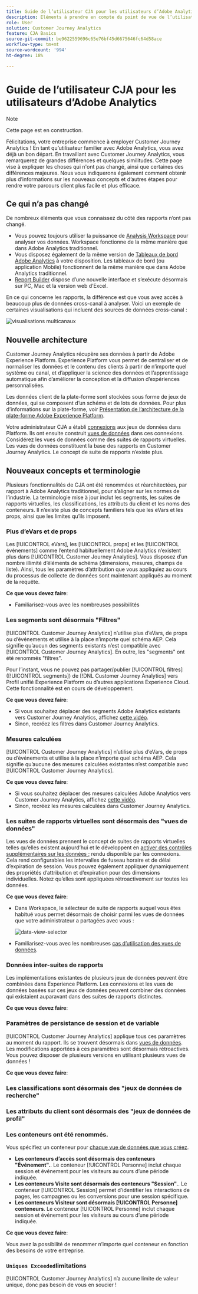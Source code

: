 ```yaml
---
title: Guide de l’utilisateur CJA pour les utilisateurs d’Adobe Analytics
description: Eléments à prendre en compte du point de vue de l’utilisateur lorsque votre entreprise déplace les données d’Adobe Analytics vers Customer Journey Analytics
role: User
solution: Customer Journey Analytics
feature: CJA Basics
source-git-commit: be9622559696c65e76bf45d6675646fc64d58ace
workflow-type: tm+mt
source-wordcount: '994'
ht-degree: 18%

---
```



# Guide de l’utilisateur CJA pour les utilisateurs d’Adobe Analytics

>[!NOTE]
>
>Cette page est en construction.

Félicitations, votre entreprise commence à employer Customer Journey Analytics ! En tant qu’utilisateur familier avec Adobe Analytics, vous avez déjà un bon départ. En travaillant avec Customer Journey Analytics, vous remarquerez de grandes différences et quelques similitudes. Cette page vise à expliquer les choses qui n&#39;ont pas changé, ainsi que certaines des différences majeures. Nous vous indiquerons également comment obtenir plus d’informations sur les nouveaux concepts et d’autres étapes pour rendre votre parcours client plus facile et plus efficace.

## Ce qui n’a pas changé

De nombreux éléments que vous connaissez du côté des rapports n’ont pas changé.

* Vous pouvez toujours utiliser la puissance de [Analysis Workspace](/help/analysis-workspace/home.md) pour analyser vos données. Workspace fonctionne de la même manière que dans Adobe Analytics traditionnel.
* Vous disposez également de la même version de [Tableaux de bord Adobe Analytics](/help/mobile-app/home.md) à votre disposition. Les tableaux de bord (ou application Mobile) fonctionnent de la même manière que dans Adobe Analytics traditionnel.
* [Report Builder](/help/report-builder/report-buider-overview.md) dispose d’une nouvelle interface et s’exécute désormais sur PC, Mac et la version web d’Excel.

En ce qui concerne les rapports, la différence est que vous avez accès à beaucoup plus de données cross-canal à analyser. Voici un exemple de certaines visualisations qui incluent des sources de données cross-canal :

![visualisations multicanaux](assets/cross-channel.png)

## Nouvelle architecture

Customer Journey Analytics récupère ses données à partir de Adobe Experience Platform. Experience Platform vous permet de centraliser et de normaliser les données et le contenu des clients à partir de n’importe quel système ou canal, et d’appliquer la science des données et l’apprentissage automatique afin d’améliorer la conception et la diffusion d’expériences personnalisées.

Les données client de la plate-forme sont stockées sous forme de jeux de données, qui se composent d’un schéma et de lots de données. Pour plus d’informations sur la plate-forme, voir [Présentation de l’architecture de la plate-forme Adobe Experience Platform](https://experienceleague.adobe.com/docs/platform-learn/tutorials/intro-to-platform/basic-architecture.html?lang=en).

Votre administrateur CJA a établi [connexions](/help/connections/create-connection.md) aux jeux de données dans Platform. Ils ont ensuite construit [vues de données](/help/data-views/data-views.md) dans ces connexions. Considérez les vues de données comme des suites de rapports virtuelles. Les vues de données constituent la base des rapports en Customer Journey Analytics. Le concept de suite de rapports n’existe plus.

## Nouveaux concepts et terminologie

Plusieurs fonctionnalités de CJA ont été renommées et réarchitectées, par rapport à Adobe Analytics traditionnel, pour s’aligner sur les normes de l’industrie. La terminologie mise à jour inclut les segments, les suites de rapports virtuelles, les classifications, les attributs du client et les noms des conteneurs. Il n’existe plus de concepts familiers tels que les eVars et les props, ainsi que les limites qu’ils imposent.

### Plus d’eVars et de props

Les [!UICONTROL eVars], les [!UICONTROL props] et les [!UICONTROL événements] comme l’entend habituellement Adobe Analytics n’existent plus dans [!UICONTROL Customer Journey Analytics]. Vous disposez d’un nombre illimité d’éléments de schéma (dimensions, mesures, champs de liste). Ainsi, tous les paramètres d’attribution que vous appliquiez au cours du processus de collecte de données sont maintenant appliqués au moment de la requête.

**Ce que vous devez faire**:

* Familiarisez-vous avec les nombreuses possibilités

### Les segments sont désormais &quot;Filtres&quot;

[!UICONTROL Customer Journey Analytics] n’utilise plus d’eVars, de props ou d’événements et utilise à la place n’importe quel schéma AEP. Cela signifie qu’aucun des segments existants n’est compatible avec [!UICONTROL Customer Journey Analytics]. En outre, les &quot;segments&quot; ont été renommés &quot;filtres&quot;.

Pour l’instant, vous ne pouvez pas partager/publier [!UICONTROL filtres] ([!UICONTROL segments]) de [!DNL Customer Journey Analytics] vers Profil unifié Experience Platform ou d’autres applications Experience Cloud. Cette fonctionnalité est en cours de développement.

**Ce que vous devez faire**:

* Si vous souhaitez déplacer des segments Adobe Analytics existants vers Customer Journey Analytics, affichez [cette vidéo](https://experienceleague.adobe.com/docs/customer-journey-analytics-learn/tutorials/moving-adobe-analytics-segments-to-customer-journey-analytics.html?lang=fr).
* Sinon, recréez les filtres dans Customer Journey Analytics.

### Mesures calculées

[!UICONTROL Customer Journey Analytics] n’utilise plus d’eVars, de props ou d’événements et utilise à la place n’importe quel schéma AEP. Cela signifie qu’aucune des mesures calculées existantes n’est compatible avec [!UICONTROL Customer Journey Analytics].

**Ce que vous devez faire**:

* Si vous souhaitez déplacer des mesures calculées Adobe Analytics vers Customer Journey Analytics, affichez [cette vidéo](https://experienceleague.adobe.com/docs/customer-journey-analytics-learn/tutorials/moving-your-calculated-metrics-from-adobe-analytics-to-customer-journey-analytics.html?lang=fr).
* Sinon, recréez les mesures calculées dans Customer Journey Analytics.

### Les suites de rapports virtuelles sont désormais des &quot;vues de données&quot;

Les vues de données prennent le concept de suites de rapports virtuelles telles qu’elles existent aujourd’hui et le développent en [activer des contrôles supplémentaires sur les données ;](/help/data-views/create-dataview.md) rendu disponible par les connexions. Cela rend configurables les intervalles de fuseau horaire et de délai d’expiration de session. Vous pouvez également appliquer dynamiquement des propriétés d’attribution et d’expiration pour des dimensions individuelles. Notez qu’elles sont appliquées rétroactivement sur toutes les données.

**Ce que vous devez faire**:

* Dans Workspace, le sélecteur de suite de rapports auquel vous êtes habitué vous permet désormais de choisir parmi les vues de données que votre administrateur a partagées avec vous :

   ![data-view-selector](assets/data-views.png)

* Familiarisez-vous avec les nombreuses [cas d’utilisation des vues de données](/help/data-views/data-views-usecases.md).

### Données inter-suites de rapports

Les implémentations existantes de plusieurs jeux de données peuvent être combinées dans Experience Platform. Les connexions et les vues de données basées sur ces jeux de données peuvent combiner des données qui existaient auparavant dans des suites de rapports distinctes.

**Ce que vous devez faire**:


### Paramètres de persistance de session et de variable

[!UICONTROL Customer Journey Analytics] applique tous ces paramètres au moment du rapport. Ils se trouvent désormais dans [vues de données](help/data-views/component-settings/persistence.md). Les modifications apportées à ces paramètres sont désormais rétroactives. Vous pouvez disposer de plusieurs versions en utilisant plusieurs vues de données !

**Ce que vous devez faire**:


### Les classifications sont désormais des &quot;jeux de données de recherche&quot;

### Les attributs du client sont désormais des &quot;jeux de données de profil&quot;


### Les conteneurs ont été renommés.

Vous spécifiez un conteneur pour [chaque vue de données que vous créez](https://experienceleague.adobe.com/docs/analytics-platform/using/cja-dataviews/create-dataview.html?lang=en#containers).
* **Les conteneurs d’accès sont désormais des conteneurs &quot;Événement&quot;.**. Le conteneur [!UICONTROL Personne] inclut chaque session et événement pour les visiteurs au cours dʼune période indiquée.
* **Les conteneurs Visite sont désormais des conteneurs &quot;Session&quot;.**. Le conteneur [!UICONTROL Session] permet dʼidentifier les interactions de pages, les campagnes ou les conversions pour une session spécifique.
* **Les conteneurs Visiteur sont désormais [!UICONTROL Personne] conteneurs**. Le conteneur [!UICONTROL Personne] inclut chaque session et événement pour les visiteurs au cours dʼune période indiquée.

**Ce que vous devez faire**:

Vous avez la possibilité de renommer n’importe quel conteneur en fonction des besoins de votre entreprise.


### `Uniques Exceeded`limitations

[!UICONTROL Customer Journey Analytics] n’a aucune limite de valeur unique, donc pas besoin de vous en soucier !
